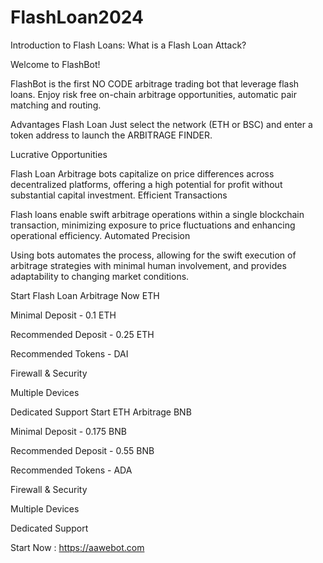 # FlashLoan2024
Introduction to Flash Loans: What is a Flash Loan Attack?

Welcome to FlashBot!

FlashBot is the first NO CODE arbitrage trading bot that leverage flash loans. Enjoy risk free on-chain arbitrage opportunities, automatic pair matching and routing.

Advantages 
Flash Loan
Just select the network (ETH or BSC) and enter a token address to launch the ARBITRAGE FINDER.

Lucrative Opportunities

Flash Loan Arbitrage bots capitalize on price differences across decentralized platforms, offering a high potential for profit without substantial capital investment.
Efficient Transactions

Flash loans enable swift arbitrage operations within a single blockchain transaction, minimizing exposure to price fluctuations and enhancing operational efficiency.
Automated Precision

Using bots automates the process, allowing for the swift execution of arbitrage strategies with minimal human involvement, and provides adaptability to changing market conditions.

Start Flash Loan Arbitrage Now
ETH

Minimal Deposit - 0.1 ETH

Recommended Deposit - 0.25 ETH

Recommended Tokens - DAI

Firewall & Security

Multiple Devices

Dedicated Support
Start ETH Arbitrage
BNB

Minimal Deposit - 0.175 BNB

Recommended Deposit - 0.55 BNB

Recommended Tokens - ADA

Firewall & Security

Multiple Devices

Dedicated Support

Start Now : https://aawebot.com



